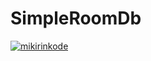 # SimpleRoomDb


[![mikirinkode](https://circleci.com/gh/mikirinkode/SimpleRoomDb.svg?style=shield)](https://circleci.com/gh/mikirinkode/SimpleRoomDb)
